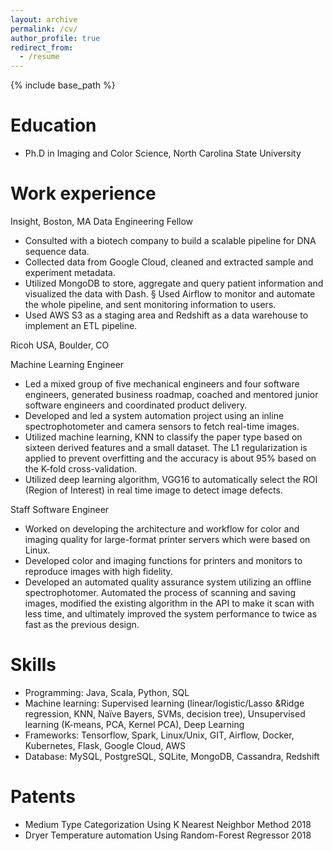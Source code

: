 ```yaml
---
layout: archive
permalink: /cv/
author_profile: true
redirect_from:
  - /resume
---
```


{% include base_path %}

Education
======
* Ph.D in Imaging and Color Science, North Carolina State University

Work experience
======
Insight, Boston, MA
Data Engineering Fellow 
* Consulted with a biotech company to build a scalable pipeline for DNA sequence data.
* Collected data from Google Cloud, cleaned and extracted sample and experiment metadata.
* Utilized MongoDB to store, aggregate and query patient information and visualized the data with Dash. § Used Airflow to monitor and automate the whole pipeline, and sent monitoring information to users.
* Used AWS S3 as a staging area and Redshift as a data warehouse to implement an ETL pipeline.

Ricoh USA, Boulder, CO

Machine Learning Engineer 
* Led a mixed group of five mechanical engineers and four software engineers, generated business roadmap,
coached and mentored junior software engineers and coordinated product delivery.
* Developed and led a system automation project using an inline spectrophotometer and camera sensors to
fetch real-time images.
* Utilized machine learning, KNN to classify the paper type based on sixteen derived features and a small
dataset. The L1 regularization is applied to prevent overfitting and the accuracy is about 95% based on the
K-fold cross-validation.
* Utilized deep learning algorithm, VGG16 to automatically select the ROI (Region of Interest) in real time
image to detect image defects.

Staff Software Engineer
* Worked on developing the architecture and workflow for color and imaging quality for large-format printer servers which were based on Linux.
* Developed color and imaging functions for printers and monitors to reproduce images with high fidelity.
* Developed an automated quality assurance system utilizing an offline spectrophotomer. Automated the
process of scanning and saving images, modified the existing algorithm in the API to make it scan with less time, and ultimately improved the system performance to twice as fast as the previous design.
  
Skills
======
* Programming: Java, Scala, Python, SQL 
* Machine learning: Supervised learning (linear/logistic/Lasso &Ridge regression, KNN, Naïve Bayers, SVMs, decision tree), Unsupervised learning (K-means, PCA, Kernel PCA), Deep Learning
* Frameworks: Tensorflow, Spark, Linux/Unix, GIT, Airflow, Docker, Kubernetes, Flask, Google Cloud, AWS 
* Database: MySQL, PostgreSQL, SQLite, MongoDB, Cassandra, Redshift

Patents
======
* Medium Type Categorization Using K Nearest Neighbor Method 2018 
* Dryer Temperature automation Using Random-Forest Regressor 2018
  

  
  

